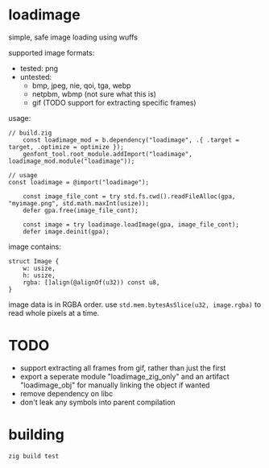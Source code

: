 # loadimage

simple, safe image loading using wuffs

supported image formats:

- tested: png
- untested:
  - bmp, jpeg, nie, qoi, tga, webp
  - netpbm, wbmp (not sure what this is)
  - gif (TODO support for extracting specific frames)

usage:

```
// build.zig
    const loadimage_mod = b.dependency("loadimage", .{ .target = target, .optimize = optimize });
    genfont_tool.root_module.addImport("loadimage", loadimage_mod.module("loadimage"));
```

```
// usage
const loadimage = @import("loadimage");

    const image_file_cont = try std.fs.cwd().readFileAlloc(gpa, "myimage.png", std.math.maxInt(usize));
    defer gpa.free(image_file_cont);

    const image = try loadimage.loadImage(gpa, image_file_cont);
    defer image.deinit(gpa);
```

image contains:

```
struct Image {
    w: usize,
    h: usize,
    rgba: []align(@alignOf(u32)) const u8,
}
```

image data is in RGBA order. use `std.mem.bytesAsSlice(u32, image.rgba)` to read whole pixels at a time.

# TODO

- support extracting all frames from gif, rather than just the first
- export a seperate module "loadimage_zig_only" and an artifact "loadimage_obj" for manually linking the object if wanted
- remove dependency on libc
- don't leak any symbols into parent compilation

# building

```
zig build test
```